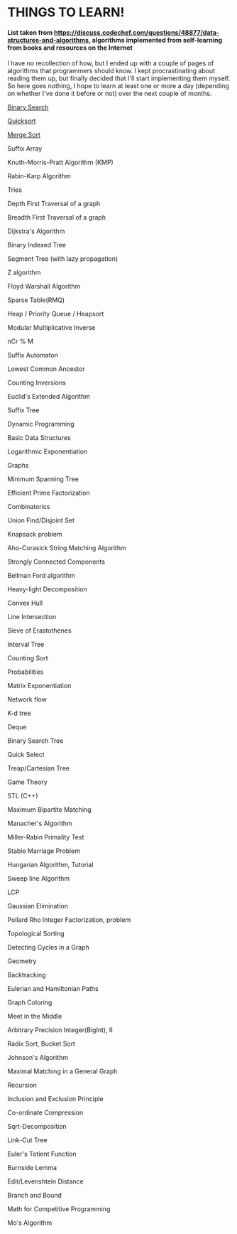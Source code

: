 # THINGS TO LEARN!
#### List taken from https://discuss.codechef.com/questions/48877/data-structures-and-algorithms, algorithms implemented from self-learning from books and resources on the Internet

I have no recollection of how, but I ended up with a couple of pages of algorithms that programmers should know. I kept procrastinating about reading them up, but finally decided that I'll start implementing them myself. So here goes nothing, I hope to learn at least one or more a day (depending on whether I've done it before or not) over the next couple of months.  

[Binary Search](https://github.com/SriramKeerthi/learningAlgos/blob/master/binarySearch.py)

[Quicksort](https://github.com/SriramKeerthi/learningAlgos/blob/master/quickSort.py)

[Merge Sort](https://github.com/SriramKeerthi/learningAlgos/blob/master/mergeSort.py)

Suffix Array

Knuth-Morris-Pratt Algorithm (KMP)

Rabin-Karp Algorithm

Tries

Depth First Traversal of a graph

Breadth First Traversal of a graph

Dijkstra's Algorithm

Binary Indexed Tree

Segment Tree (with lazy propagation)

Z algorithm

Floyd Warshall Algorithm

Sparse Table(RMQ)

Heap / Priority Queue / Heapsort

Modular Multiplicative Inverse

nCr % M

Suffix Automaton

Lowest Common Ancestor

Counting Inversions

Euclid's Extended Algorithm

Suffix Tree

Dynamic Programming

Basic Data Structures

Logarithmic Exponentiation

Graphs

Minimum Spanning Tree

Efficient Prime Factorization

Combinatorics

Union Find/Disjoint Set

Knapsack problem

Aho-Corasick String Matching Algorithm

Strongly Connected Components

Bellman Ford algorithm

Heavy-light Decomposition

Convex Hull

Line Intersection

Sieve of Erastothenes

Interval Tree

Counting Sort

Probabilities

Matrix Exponentiation

Network flow

K-d tree

Deque

Binary Search Tree

Quick Select

Treap/Cartesian Tree

Game Theory

STL (C++)

Maximum Bipartite Matching

Manacher's Algorithm

Miller-Rabin Primality Test

Stable Marriage Problem

Hungarian Algorithm, Tutorial

Sweep line Algorithm

LCP

Gaussian Elimination

Pollard Rho Integer Factorization, problem

Topological Sorting

Detecting Cycles in a Graph

Geometry

Backtracking

Eulerian and Hamiltonian Paths

Graph Coloring

Meet in the Middle

Arbitrary Precision Integer(BigInt), II

Radix Sort, Bucket Sort

Johnson's Algorithm

Maximal Matching in a General Graph

Recursion

Inclusion and Exclusion Principle

Co-ordinate Compression

Sqrt-Decomposition

Link-Cut Tree

Euler's Totient Function

Burnside Lemma

Edit/Levenshtein Distance

Branch and Bound

Math for Competitive Programming

Mo's Algorithm